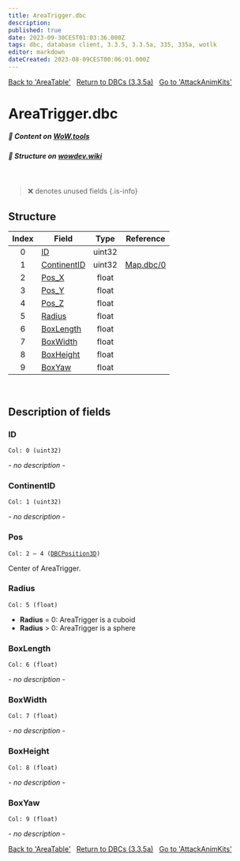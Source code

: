 ```yaml
---
title: AreaTrigger.dbc
description:
published: true
date: 2023-09-30CEST01:03:36.000Z
tags: dbc, database client, 3.3.5, 3.3.5a, 335, 335a, wotlk
editor: markdown
dateCreated: 2023-08-09CEST00:06:01.000Z
---
```

<a href="https://trinitycore.info/files/DBC/335/areatable" class="mt-5 v-btn v-btn--depressed v-btn--flat v-btn--outlined theme--light v-size--default darkblue--text text--lighten-3"><span class="v-btn__content"><i aria-hidden="true" class="v-icon notranslate v-icon--left mdi mdi-arrow-left theme--light"></i><span>Back to 'AreaTable'</span></span></a>&nbsp;&nbsp;&nbsp;<a href="https://trinitycore.info/files/DBC/335/DBC" class="mt-5 v-btn v-btn--depressed v-btn--flat v-btn--outlined theme--light v-size--default darkblue--text text--lighten-3"><span class="v-btn__content"><i aria-hidden="true" class="v-icon notranslate v-icon--left mdi mdi-home-outline theme--light"></i><span>Return to DBCs (3.3.5a)</span></span></a>&nbsp;&nbsp;&nbsp;<a href="https://trinitycore.info/files/DBC/335/attackanimkits" class="mt-5 v-btn v-btn--depressed v-btn--flat v-btn--outlined theme--light v-size--default darkblue--text text--lighten-3"><span class="v-btn__content"><span>Go to 'AttackAnimKits'</span><i aria-hidden="true" class="v-icon notranslate v-icon--right mdi mdi-arrow-right theme--light"></i></span></a>

# AreaTrigger.dbc
##### :open_book: Content on [WoW.tools](https://wow.tools/dbc/?dbc=areatrigger&build=3.3.5.12340)
##### :pencil: Structure on [wowdev.wiki](https://wowdev.wiki/DB/AreaTrigger)
&nbsp;

> :x: denotes unused fields
{.is-info}


## Structure

| Index | Field | Type | Reference |
| :---: | --- | :---: | --- |
| 0 | [ID](#id-alt) | uint32 |  |
| 1 | [ContinentID](#continentid) | uint32 | [Map.dbc/0](/files/DBC/335/map#id-alt) |
| 2 | [Pos_X](#pos) | float |  |
| 3 | [Pos_Y](#pos) | float |  |
| 4 | [Pos_Z](#pos) | float |  |
| 5 | [Radius](#radius) | float |  |
| 6 | [BoxLength](#boxlength) | float |  |
| 7 | [BoxWidth](#boxwidth) | float |  |
| 8 | [BoxHeight](#boxheight) | float |  |
| 9 | [BoxYaw](#boxyaw) | float |  |
&nbsp;
## Description of fields

### ID <!-- {#id-alt} -->
<code>Col: 0 (uint32)</code>

*- no description -*
&nbsp;

### ContinentID
<code>Col: 1 (uint32)</code>

*- no description -*
&nbsp;

### Pos
<code>Col: 2 &ndash; 4 ([DBCPosition3D](/how-to/worldposition))</code>

Center of AreaTrigger.
&nbsp;

### Radius
<code>Col: 5 (float)</code>

* **Radius** = 0: AreaTrigger is a cuboid
* **Radius** > 0: AreaTrigger is a sphere
&nbsp;

### BoxLength
<code>Col: 6 (float)</code>

*- no description -*
&nbsp;

### BoxWidth
<code>Col: 7 (float)</code>

*- no description -*
&nbsp;

### BoxHeight
<code>Col: 8 (float)</code>

*- no description -*
&nbsp;

### BoxYaw
<code>Col: 9 (float)</code>

*- no description -*
&nbsp;

<a href="https://trinitycore.info/files/DBC/335/areatable" class="mt-5 v-btn v-btn--depressed v-btn--flat v-btn--outlined theme--light v-size--default darkblue--text text--lighten-3"><span class="v-btn__content"><i aria-hidden="true" class="v-icon notranslate v-icon--left mdi mdi-arrow-left theme--light"></i><span>Back to 'AreaTable'</span></span></a>&nbsp;&nbsp;&nbsp;<a href="https://trinitycore.info/files/DBC/335/DBC" class="mt-5 v-btn v-btn--depressed v-btn--flat v-btn--outlined theme--light v-size--default darkblue--text text--lighten-3"><span class="v-btn__content"><i aria-hidden="true" class="v-icon notranslate v-icon--left mdi mdi-home-outline theme--light"></i><span>Return to DBCs (3.3.5a)</span></span></a>&nbsp;&nbsp;&nbsp;<a href="https://trinitycore.info/files/DBC/335/attackanimkits" class="mt-5 v-btn v-btn--depressed v-btn--flat v-btn--outlined theme--light v-size--default darkblue--text text--lighten-3"><span class="v-btn__content"><span>Go to 'AttackAnimKits'</span><i aria-hidden="true" class="v-icon notranslate v-icon--right mdi mdi-arrow-right theme--light"></i></span></a>
